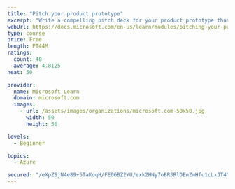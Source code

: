 ```yaml
---
title: "Pitch your product prototype"
excerpt: "Write a compelling pitch deck for your product prototype that will resonate with your audience and share the vision of your prototype."
webUrl: https://docs.microsoft.com/en-us/learn/modules/pitching-your-prototype/
type: course
price: Free
length: PT44M
ratings:
  count: 48
  average: 4.8125
heat: 50

provider:
  name: Microsoft Learn
  domain: microsoft.com
  images:
    - url: /assets/images/organizations/microsoft.com-50x50.jpg
      width: 50
      height: 50

levels:
  - Beginner

topics:
  - Azure

secured: "/eXpZSjN4e89+5TaKoqH/FE06BZ2YU/exk2HNy7oBR3RlDEnZmHfu1cLxJT4MeZdqMc3f0+kZhOu+pSJAtdsJC0GRl/iZ2PlZE6Tzti3FwWHZbiG7drVtYvG3mO8gfRM10Z7bLJCZ7Ff1G1O4Ewkm7ZAFJBBFcSStRwReIclEYQDYZc76BiQTdCMFNibkYyPbEdPRNekwqKt2tAXearQQ/bov4syPWSNaATb94VYMX1sm77qPZ8rRv1z5PtCJJM6rzugCR2IEOvHfhF2PVlj1w6cpOgVPDEHVgAUiVLK6BdXux4AKo90/oS71PFFGZGZwal+pENdyLe+X0mFNO4PvX/jE6neix5aUnu9wgVM9mvmTPHq/AMlQJ+1Sa2aW6lOum4fryY+qym2/XGX3mqrtY8DjoPlCVFnboY4IdrLvBY=;3cvctvmeCqDk1iWu71w1sQ=="
---
```


